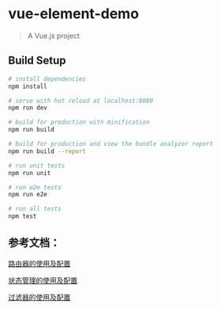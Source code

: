# vue-element-demo

> A Vue.js project

## Build Setup

``` bash
# install dependencies
npm install

# serve with hot reload at localhost:8080
npm run dev

# build for production with minification
npm run build

# build for production and view the bundle analyzer report
npm run build --report

# run unit tests
npm run unit

# run e2e tests
npm run e2e

# run all tests
npm test
```

## 参考文档：

[路由器的使用及配置](/router.md)

[状态管理的使用及配置](/store.md)

[过滤器的使用及配置](/filter.md)
